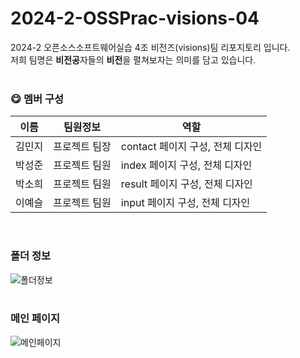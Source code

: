 # 2024-2-OSSPrac-visions-04
2024-2 오픈소스소프트웨어실습 4조 비전즈(visions)팀 리포지토리 입니다. </br>
저희 팀명은 **비전공**자들의 **비전**을 펼쳐보자는 의미를 담고 있습니다. 
</br>
</br>

### 😋 멤버 구성

| 이름 | 팀원정보 | 역할 | 
|------|---|---|
| 김민지 | 프로젝트 팀장 |contact 페이지 구성, 전체 디자인 |
| 박성준 | 프로젝트 팀원 |index 페이지 구성, 전체 디자인 |
| 박소희 | 프로젝트 팀원 |result 페이지 구성, 전체 디자인 |
| 이예슬 | 프로젝트 팀원 |input 페이지 구성, 전체 디자인 |
</br>

### 폴더 정보
<img src="https://github.com/user-attachments/assets/c6934e3e-aaf1-40f6-af3a-cdffc969c965" alt="폴더정보">
</br>
</br>

### 메인 페이지
<img src="https://github.com/user-attachments/assets/338ab326-729e-436b-b385-c67810b908af" alt="메인페이지">
